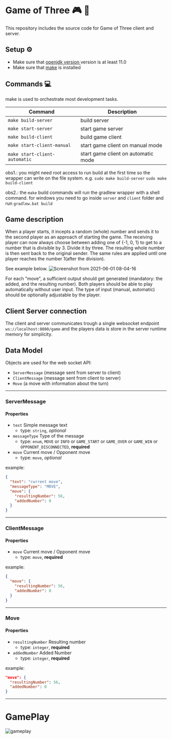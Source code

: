 # Game of Three :video_game: :space_invader:
This repository includes the source code for Game of Three client and server.

## Setup :gear:
* Make sure that [openjdk version ](https://openjdk.java.net/install/) version is at least 11.0
* Make sure that [make](https://en.wikipedia.org/wiki/Make_(software)) is installed

## Commands :computer:
make is used to orchestrate most development tasks. 

| Command | Description |
| --- | --- |
| `make build-server` | build server |
| `make start-server` | start game server  |
| `make build-client` | build game client  |
| `make start-client-manual` | start game client on manual mode |
| `make start-client-automatic` | start game client on automatic mode |


obs1.: you might need root access to run build at the first time so the wrapper can write on the file system. e.g. ```sudo make build-server``` ```sudo make build-client``` 

obs2.: the ```make``` build commands will run the gradlew wrapper with a shell command. for windows you need to go inside ```server``` and ```client``` folder and run ```gradlew.bat build```

## Game description
When a player starts, it incepts a random (whole) number and sends it to the second
player as an approach of starting the game. The receiving player can now always choose
between adding one of {-1, 0, 1} to get to a number that is divisible by 3. Divide it by three. The
resulting whole number is then sent back to the original sender.
The same rules are applied until one player reaches the number 1(after the division).

See example below.
![Screenshot from 2021-06-01 08-04-16](https://user-images.githubusercontent.com/57350932/120274348-ff1ba800-c2af-11eb-9f96-f67ba13168f8.png)



For each "move", a sufficient output should get generated (mandatory: the added, and
the resulting number). Both players should be able to play automatically without user input. The
type of input (manual, automatic) should be optionally adjustable by the player.

## Client Server connection
The client and server communicates trough a single websocket endpoint ```ws://localhost:8080/game``` and the players data is store in the server runtime memory for simplicity.

## Data Model
Objects are used for the web socket API: 
- ```ServerMessage``` (message sent from server to client)
- ```ClientMessage``` (message sent from client to server)
- ```Move``` (a move with information about the turn)
---
### ServerMessage
#### Properties
* `text` Simple message text
  * type: `string`,  *optional*
* `messageType` Type of the message
  * type: `enum`,  `MOVE` or `INFO` or `GAME_START` or `GAME_OVER` or `GAME_WIN` or `OPPONENT_DISCONNECTED`, **required**
* `move` Current move / Opponent move
  * type: `move`,  *optional*

example:
```json
{
  "text": "current move",
  "messageType": "MOVE",
  "move": {
    "resultingNumber": 56,
    "addedNumber": 0
  }
}
```
---
### ClientMessage
#### Properties
* `move` Current move / Opponent move
  * type: `move`,  **required**

example:
```json
{
  "move": {
    "resultingNumber": 56,
    "addedNumber": 0
  }
}
```
---
### Move
#### Properties
* `resultingNumber` Resulting number
  * type: `integer`, **required**
* `addedNumber` Added Number
  * type: `integer`,  **required**

example:
```json
"move": {
  "resultingNumber": 56,
  "addedNumber": 0
}
```
---
# GamePlay

![gameplay](https://user-images.githubusercontent.com/57350932/120353263-d7edc680-c301-11eb-83a8-b6ef6d90fc43.gif)

